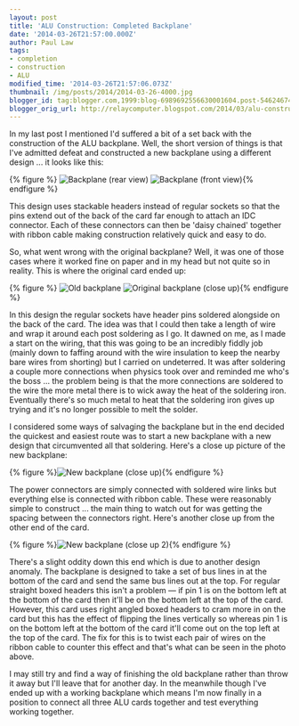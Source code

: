 ```yaml
---
layout: post
title: 'ALU Construction: Completed Backplane'
date: '2014-03-26T21:57:00.000Z'
author: Paul Law
tags:
- completion
- construction
- ALU
modified_time: '2014-03-26T21:57:06.073Z'
thumbnail: /img/posts/2014/2014-03-26-4000.jpg
blogger_id: tag:blogger.com,1999:blog-6989692556630001604.post-5462467478770881170
blogger_orig_url: http://relaycomputer.blogspot.com/2014/03/alu-construction-completed-backplane.html
---
```


In my last post I mentioned I'd suffered a bit of a set back with the 
construction of the ALU backplane. Well, the short version of things is that 
I've admitted defeat and constructed a new backplane using a different design 
... it looks like this:

{% figure %}
![Backplane (rear view)](/assets/img/posts/2014/2014-03-26-0000.jpg)
![Backplane (front view)](/assets/img/posts/2014/2014-03-26-0001.jpg){% endfigure %}

This design uses 
stackable headers instead of regular sockets so that the pins extend out of 
the back of the card far enough to attach an IDC connector. Each of these 
connectors can then be 'daisy chained' together with ribbon cable making 
construction relatively quick and easy to do.

So, what went wrong 
with the original backplane? Well, it was one of those cases where it worked 
fine on paper and in my head but not quite so in reality. This is where the 
original card ended up:

{% figure %}
![Old backplane](/assets/img/posts/2014/2014-03-26-0002.jpg)
![Original backplane (close up)](/assets/img/posts/2014/2014-03-26-0003.jpg){% endfigure %}

In this 
design the regular sockets have header pins soldered alongside on the back of 
the card. The idea was that I could then take a length of wire and wrap it 
around each post soldering as I go. It dawned on me, as I made a start on the 
wiring, that this was going to be an incredibly fiddly job (mainly down to 
faffing around with the wire insulation to keep the nearby bare wires from 
shorting) but I carried on undeterred. It was after soldering a couple more 
connections when physics took over and reminded me who's the boss ... the 
problem being is that the more connections are soldered to the wire the more 
metal there is to wick away the heat of the soldering iron. Eventually there's 
so much metal to heat that the soldering iron gives up trying and it's no 
longer possible to melt the solder.

I considered some ways of 
salvaging the backplane but in the end decided the quickest and easiest route 
was to start a new backplane with a new design that circumvented all that 
soldering. Here's a close up picture of the new backplane:

{% figure %}![New backplane (close up)](/assets/img/posts/2014/2014-03-26-0004.jpg){% endfigure %}

The power 
connectors are simply connected with soldered wire links but everything else 
is connected with ribbon cable. These were reasonably simple to construct ... 
the main thing to watch out for was getting the spacing between the connectors 
right. Here's another close up from the other end of the card.

{% figure %}![New backplane (close up 2)](/assets/img/posts/2014/2014-03-26-0005.jpg){% endfigure %}

There's a 
slight oddity down this end which is due to another design anomaly. The 
backplane is designed to take a set of bus lines in at the bottom of the card 
and send the same bus lines out at the top. For regular straight boxed headers 
this isn't a problem — if pin 1 is on the bottom left at the bottom of the 
card then it'll be on the bottom left at the top of the card. However, this 
card uses right angled boxed headers to cram more in on the card but this has 
the effect of flipping the lines vertically so whereas pin 1 is on the bottom 
left at the bottom of the card it'll come out on the top left at the top of 
the card. The fix for this is to twist each pair of wires on the ribbon cable 
to counter this effect and that's what can be seen in the photo above.

I may still try and find a way of finishing the old backplane rather 
than throw it away but I'll leave that for another day. In the meanwhile 
though I've ended up with a working backplane which means I'm now finally in a 
position to connect all three ALU cards together and test everything working 
together. 
